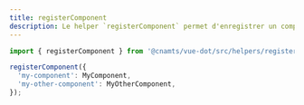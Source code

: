 ```yaml
---
title: registerComponent
description: Le helper `registerComponent` permet d'enregistrer un composant dans le store.
---
```


<doc-tabs>

<doc-tab-item label="Utilisation">

```ts
import { registerComponent } from '@cnamts/vue-dot/src/helpers/registerComponent';

registerComponent({
  'my-component': MyComponent,
  'my-other-component': MyOtherComponent,
});
```

</doc-tab-item>

<doc-tab-item label="API">
<doc-api name="helpers/register-component"></doc-api>
</doc-tab-item>

</doc-tabs>
